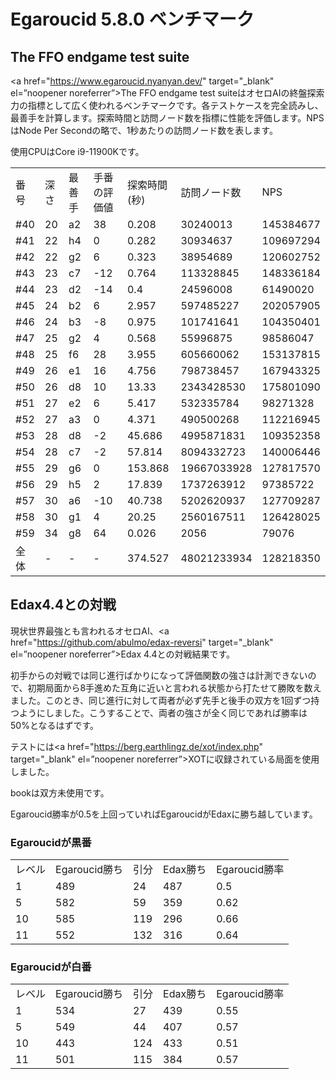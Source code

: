 # Egaroucid 5.8.0 ベンチマーク

## The FFO endgame test suite

<a href="https://www.egaroucid.nyanyan.dev/" target="_blank" el=”noopener noreferrer”>The FFO endgame test suite</a>はオセロAIの終盤探索力の指標として広く使われるベンチマークです。各テストケースを完全読みし、最善手を計算します。探索時間と訪問ノード数を指標に性能を評価します。NPSはNode Per Secondの略で、1秒あたりの訪問ノード数を表します。

使用CPUはCore i9-11900Kです。

<table>
<tr>
<td>番号</td>
<td>深さ</td>
<td>最善手</td>
<td>手番の評価値</td>
<td>探索時間(秒)</td>
<td>訪問ノード数</td>
<td>NPS</td>
</tr>
<tr>
<td>#40</td>
<td>20</td>
<td>a2</td>
<td>38</td>
<td>0.208</td>
<td>30240013</td>
<td>145384677</td>
</tr>
<tr>
<td>#41</td>
<td>22</td>
<td>h4</td>
<td>0</td>
<td>0.282</td>
<td>30934637</td>
<td>109697294</td>
</tr>
<tr>
<td>#42</td>
<td>22</td>
<td>g2</td>
<td>6</td>
<td>0.323</td>
<td>38954689</td>
<td>120602752</td>
</tr>
<tr>
<td>#43</td>
<td>23</td>
<td>c7</td>
<td>-12</td>
<td>0.764</td>
<td>113328845</td>
<td>148336184</td>
</tr>
<tr>
<td>#44</td>
<td>23</td>
<td>d2</td>
<td>-14</td>
<td>0.4</td>
<td>24596008</td>
<td>61490020</td>
</tr>
<tr>
<td>#45</td>
<td>24</td>
<td>b2</td>
<td>6</td>
<td>2.957</td>
<td>597485227</td>
<td>202057905</td>
</tr>
<tr>
<td>#46</td>
<td>24</td>
<td>b3</td>
<td>-8</td>
<td>0.975</td>
<td>101741641</td>
<td>104350401</td>
</tr>
<tr>
<td>#47</td>
<td>25</td>
<td>g2</td>
<td>4</td>
<td>0.568</td>
<td>55996875</td>
<td>98586047</td>
</tr>
<tr>
<td>#48</td>
<td>25</td>
<td>f6</td>
<td>28</td>
<td>3.955</td>
<td>605660062</td>
<td>153137815</td>
</tr>
<tr>
<td>#49</td>
<td>26</td>
<td>e1</td>
<td>16</td>
<td>4.756</td>
<td>798738457</td>
<td>167943325</td>
</tr>
<tr>
<td>#50</td>
<td>26</td>
<td>d8</td>
<td>10</td>
<td>13.33</td>
<td>2343428530</td>
<td>175801090</td>
</tr>
<tr>
<td>#51</td>
<td>27</td>
<td>e2</td>
<td>6</td>
<td>5.417</td>
<td>532335784</td>
<td>98271328</td>
</tr>
<tr>
<td>#52</td>
<td>27</td>
<td>a3</td>
<td>0</td>
<td>4.371</td>
<td>490500268</td>
<td>112216945</td>
</tr>
<tr>
<td>#53</td>
<td>28</td>
<td>d8</td>
<td>-2</td>
<td>45.686</td>
<td>4995871831</td>
<td>109352358</td>
</tr>
<tr>
<td>#54</td>
<td>28</td>
<td>c7</td>
<td>-2</td>
<td>57.814</td>
<td>8094332723</td>
<td>140006446</td>
</tr>
<tr>
<td>#55</td>
<td>29</td>
<td>g6</td>
<td>0</td>
<td>153.868</td>
<td>19667033928</td>
<td>127817570</td>
</tr>
<tr>
<td>#56</td>
<td>29</td>
<td>h5</td>
<td>2</td>
<td>17.839</td>
<td>1737263912</td>
<td>97385722</td>
</tr>
<tr>
<td>#57</td>
<td>30</td>
<td>a6</td>
<td>-10</td>
<td>40.738</td>
<td>5202620937</td>
<td>127709287</td>
</tr>
<tr>
<td>#58</td>
<td>30</td>
<td>g1</td>
<td>4</td>
<td>20.25</td>
<td>2560167511</td>
<td>126428025</td>
</tr>
<tr>
<td>#59</td>
<td>34</td>
<td>g8</td>
<td>64</td>
<td>0.026</td>
<td>2056</td>
<td>79076</td>
</tr>
<tr>
<td>全体</td>
<td>-</td>
<td>-</td>
<td>-</td>
<td>374.527</td>
<td>48021233934</td>
<td>128218350</td>
</tr>
</table>







## Edax4.4との対戦

現状世界最強とも言われるオセロAI、<a href="https://github.com/abulmo/edax-reversi" target="_blank" el=”noopener noreferrer”>Edax 4.4</a>との対戦結果です。

初手からの対戦では同じ進行ばかりになって評価関数の強さは計測できないので、初期局面から8手進めた互角に近いと言われる状態から打たせて勝敗を数えました。このとき、同じ進行に対して両者が必ず先手と後手の双方を1回ずつ持つようにしました。こうすることで、両者の強さが全く同じであれば勝率は50%となるはずです。

テストには<a href="https://berg.earthlingz.de/xot/index.php" target="_blank" el=”noopener noreferrer”>XOT</a>に収録されている局面を使用しました。

bookは双方未使用です。

Egaroucid勝率が0.5を上回っていればEgaroucidがEdaxに勝ち越しています。

### Egaroucidが黒番

<table>
<tr>
<td>レベル</td>
<td>Egaroucid勝ち</td>
<td>引分</td>
<td>Edax勝ち</td>
<td>Egaroucid勝率</td>
</tr>
<tr>
<td>1</td>
<td>489</td>
<td>24</td>
<td>487</td>
<td>0.5</td>
</tr>
<tr>
<td>5</td>
<td>582</td>
<td>59</td>
<td>359</td>
<td>0.62</td>
</tr>
<tr>
<td>10</td>
<td>585</td>
<td>119</td>
<td>296</td>
<td>0.66</td>
</tr>
<tr>
<td>11</td>
<td>552</td>
<td>132</td>
<td>316</td>
<td>0.64</td>
</tr>
</table>




### Egaroucidが白番

<table>
<tr>
<td>レベル</td>
<td>Egaroucid勝ち</td>
<td>引分</td>
<td>Edax勝ち</td>
<td>Egaroucid勝率</td>
</tr>
<tr>
<td>1</td>
<td>534</td>
<td>27</td>
<td>439</td>
<td>0.55</td>
</tr>
<tr>
<td>5</td>
<td>549</td>
<td>44</td>
<td>407</td>
<td>0.57</td>
</tr>
<tr>
<td>10</td>
<td>443</td>
<td>124</td>
<td>433</td>
<td>0.51</td>
</tr>
<tr>
<td>11</td>
<td>501</td>
<td>115</td>
<td>384</td>
<td>0.57</td>
</tr>
</table>

